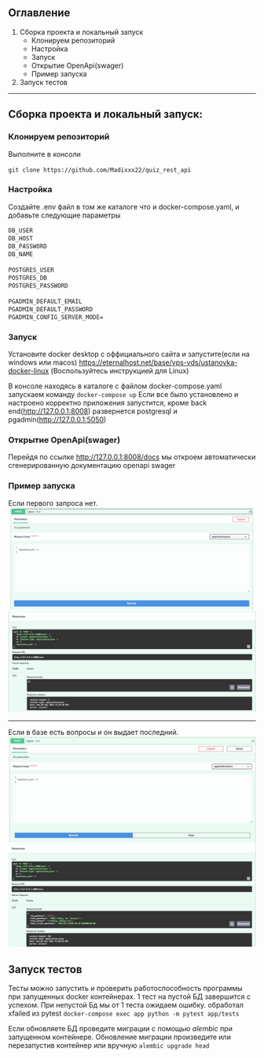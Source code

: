 ## Оглавление
1. Сборка проекта и локальный запуск
    * Клонируем репозиторий
    * Настройка
    * Запуск
    * Открытие OpenApi(swager)
    * Пример запуска
2. Запуск тестов


___

## Сборка проекта и локальный запуск:
### Клонируем репозиторий
Выполните в консоли

`git clone https://github.com/Madixxx22/quiz_rest_api`

### Настройка
Создайте .env файл в том же каталоге что и docker-compose.yaml, и добавьте следующие параметры
```
DB_USER
DB_HOST
DB_PASSWORD
DB_NAME

POSTGRES_USER
POSTGRES_DB
POSTGRES_PASSWORD

PGADMIN_DEFAULT_EMAIL
PGADMIN_DEFAULT_PASSWORD
PGADMIN_CONFIG_SERVER_MODE=
```
### Запуск
Установите docker desktop с оффициального сайта и запустите(если на windows или macos)
https://eternalhost.net/base/vps-vds/ustanovka-docker-linux (Воспользуйтесь инструкцией для Linux)

В консоле находясь в каталоге с файлом docker-compose.yaml запускаем команду
`docker-compose up` 
Если все было установлено и настроено корректно приложения запустится, кроме back end(http://127.0.0.1:8008) развернется postgresql и pgadmin(http://127.0.0.1:5050)

### Открытие OpenApi(swager)
Перейдя по ссылке http://127.0.0.1:8008/docs мы откроем автоматически сгенерированную документацию openapi swager

### Пример запуска
Если первого запроса нет.
![](https://github.com/Madixxx22/quiz_rest_api/blob/master/img/1.jpg)
![](https://github.com/Madixxx22/quiz_rest_api/blob/master/img/2.jpg)
 ____
 
 Если в базе есть вопросы и он выдает последний.
 ![](https://github.com/Madixxx22/quiz_rest_api/blob/master/img/3.jpg)
 ![](https://github.com/Madixxx22/quiz_rest_api/blob/master/img/4.jpg)

## Запуск тестов
Тесты можно запустить и проверить работоспособность программы при запущенных docker контейнерах. 1 тест на пустой БД завершится с успехом. При непустой Бд мы от 1 теста ожидаем ошибку. обработал xfailed из pytest
`docker-compose exec app python -m pytest app/tests`



Если обновляете БД проведите миграции с помощью *alembic* при запущенном контейнере. Обновление миграции произведите или перезапустив контейнер или вручную `alembic upgrade head` 
